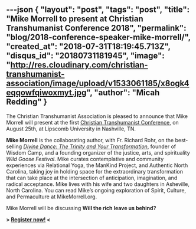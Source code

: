 ---json
{
	"layout": "post",
	"tags": "post",
    "title": "Mike Morrell to present at Christian Transhumanist Conference 2018",
    "permalink": "blog/2018-conference-speaker-mike-morrell/",
    "created_at": "2018-07-31T18:19:45.713Z",
    "disqus_id": "20180731181945",
    "image":  "http://res.cloudinary.com/christian-transhumanist-association/image/upload/v1533061185/x8ogk4eqqowfqiwoxmyt.jpg",
    "author": "Micah Redding"
}
---
The Christian Transhumanist Association is pleased to announce that Mike Morrell will present at the first [Christian Transhumanist Conference](https://www.christiantranshumanism.org/conference-tickets), on August 25th, at Lipscomb University in Nashville, TN.

**Mike Morrell** is the collaborating author, with Fr. Richard Rohr, on the best-selling *[Divine Dance: The Trinity and Your Transformation](https://smile.amazon.com/Divine-Dance-Trinity-Your-Transformation-ebook/dp/B01KW5LRKY/ref=as_li_ss_tl?ie=UTF8&qid=1533060958&sr=8-1&keywords=Divine+Dance:+The+Trinity+and+Your+Transformation&linkCode=ll1&tag=micahredding-20&linkId=bdb5c0c5888084e3e6c15073125f7855&language=en_US)*, founder of Wisdom Camp, and a founding organizer of the justice, arts, and spirituality *Wild Goose Festival*. Mike curates contemplative and community experiences via Relational Yoga, the ManKind Project, and Authentic North Carolina, taking joy in holding space for the extraordinary transformation that can take place at the intersection of anticipation, imagination, and radical acceptance. Mike lives with his wife and two daughters in Asheville, North Carolina. You can read Mike’s ongoing exploration of Spirit, Culture, and Permaculture at MikeMorrell.org.

Mike Morrell will be discussing **Will the rich leave us behind?**

**> [Register now!](https://www.christiantranshumanism.org/conference-tickets) <**
